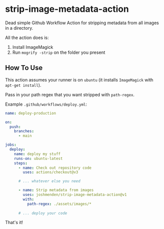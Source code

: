# strip-image-metadata-action

Dead simple Github Workflow Action for stripping metadata from all images in a directory. 

All the action does is:
1. Install ImageMagick
2. Run `mogrify -strip` on the folder you present

## How To Use

This action assumes your runner is on `ubuntu` (it installs `ImageMagick` with `apt-get install`).

Pass in your path regex that you want stripped with `path-regex`.

Example `.github/workflows/deploy.yml`:

```.yml
name: deploy-production

on:
  push:
    branches:
      - main

jobs:
  deploy:
    name: deploy my stuff
    runs-on: ubuntu-latest
    steps:
      - name: Check out repository code
        uses: actions/checkout@v3

      # ... whatever else you need

      - name: Strip metadata from images
        uses: joshmenden/strip-image-metadata-action@v1
        with:
          path-regex: ./assets/images/*
      
      # ... deploy your code
```


That's it!